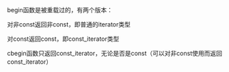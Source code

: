 begin函数是被重载过的，有两个版本：

对非const返回非const，即普通的iterator类型

对const返回const，即const_iterator类型

cbegin函数只返回const_iterator，无论是否是const（可以对非const使用而返回const_iterator）